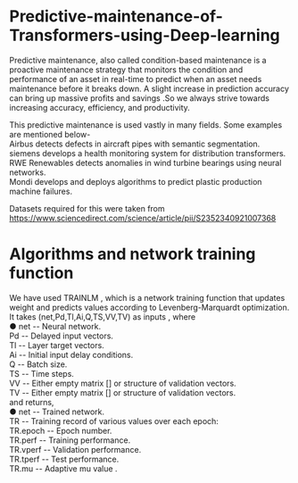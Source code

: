 # Predictive-maintenance-of-Transformers-using-Deep-learning

Predictive maintenance, also called condition-based maintenance is a proactive maintenance strategy that monitors the condition and performance of an asset in real-time to predict when an asset needs maintenance before it breaks down. A slight increase in prediction accuracy can bring up massive profits and savings .So we always strive towards increasing accuracy, efficiency, and productivity.

This predictive maintenance is used vastly in many fields. Some examples are mentioned below- \
Airbus detects defects in aircraft pipes with semantic segmentation.\
siemens develops a health monitoring system for distribution transformers.\
RWE Renewables detects anomalies in wind turbine bearings using neural networks.\
Mondi develops and deploys algorithms to predict plastic production machine failures.

Datasets required for this were taken from https://www.sciencedirect.com/science/article/pii/S2352340921007368

# Algorithms and network training function

We have used TRAINLM , which is a network training function that updates weight and predicts values according to
Levenberg-Marquardt optimization. It takes (net,Pd,Tl,Ai,Q,TS,VV,TV) as inputs , where\
● net -- Neural network.\
  Pd -- Delayed input vectors.\
  Tl -- Layer target vectors.\
  Ai -- Initial input delay conditions.\
  Q -- Batch size.\
  TS -- Time steps.\
  VV -- Either empty matrix [] or structure of validation vectors.\
  TV -- Either empty matrix [] or structure of validation vectors.\
and returns,\
● net -- Trained network.\
  TR -- Training record of various values over each epoch:\
  TR.epoch -- Epoch number.\
  TR.perf -- Training performance.\
  TR.vperf -- Validation performance.\
  TR.tperf -- Test performance.\
  TR.mu -- Adaptive mu value .

